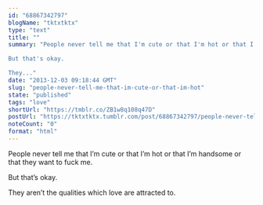 ```yaml
---
id: "68867342797"
blogName: "tktxtktx"
type: "text"
title: ""
summary: "People never tell me that I'm cute or that I'm hot or that I'm handsome or that they want to fuck me.

But that's okay. 

They..."
date: "2013-12-03 09:18:44 GMT"
slug: "people-never-tell-me-that-im-cute-or-that-im-hot"
state: "published"
tags: "love"
shortUrl: "https://tmblr.co/ZB1w8q108q47D"
postUrl: "https://tktxtktx.tumblr.com/post/68867342797/people-never-tell-me-that-im-cute-or-that-im-hot"
noteCount: "0"
format: "html"
---
```


People never tell me that I’m cute or that I’m hot or that I’m handsome or that they want to fuck me.

But that’s okay. 

They aren’t the qualities which love are attracted to.